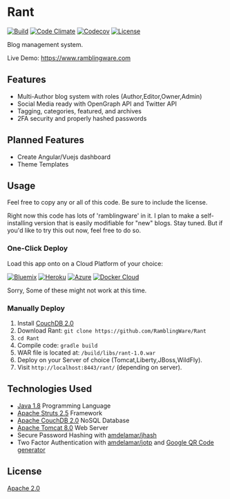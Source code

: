 # Rant

[![Build](https://img.shields.io/travis/RamblingWare/Rant.svg)](https://travis-ci.org/RamblingWare/Rant)
[![Code Climate](https://img.shields.io/codeclimate/github/RamblingWare/Rant.svg)](https://codeclimate.com/github/RamblingWare/Rant)
[![Codecov](https://img.shields.io/codecov/c/github/RamblingWare/Rant.svg)](https://codecov.io/gh/RamblingWare/Rant)
[![License](https://img.shields.io/:license-apache-blue.svg)](https://github.com/RamblingWare/Rant/blob/master/LICENSE)


Blog management system.

Live Demo: https://www.ramblingware.com

## Features

 *  Multi-Author blog system with roles (Author,Editor,Owner,Admin)
 *  Social Media ready with OpenGraph API and Twitter API
 *  Tagging, categories, featured, and archives
 *  2FA security and properly hashed passwords
 
## Planned Features

 * Create Angular/Vuejs dashboard
 * Theme Templates

## Usage

Feel free to copy any or all of this code. Be sure to include the license.

Right now this code has lots of 'ramblingware' in it. I plan to make a self-installing version that is easily modifiable for "new" blogs. Stay tuned. But if you'd like to try this out now, feel free to do so.

### One-Click Deploy 

Load this app onto on a Cloud Platform of your choice:

[![Bluemix](https://bluemix.net/deploy/button.png)](https://bluemix.net/deploy?repository=https://github.com/RamblingWare/Rant)
[![Heroku](https://www.herokucdn.com/deploy/button.png)](https://heroku.com/deploy?template=https://github.com/RamblingWare/Rant)
[![Azure](https://azuredeploy.net/deploybutton.png)](https://azuredeploy.net/?repository=https://github.com/RamblingWare/Rant)
[![Docker Cloud](https://files.cloud.docker.com/images/deploy-to-dockercloud.svg)](https://cloud.docker.com/stack/deploy/?repo=https://github.com/RamblingWare/Rant)

Sorry, Some of these might not work at this time.

### Manually Deploy

 1. Install [CouchDB 2.0](https://couchdb.apache.org/)
 1. Download Rant: `git clone https://github.com/RamblingWare/Rant`
 1. `cd Rant`
 1. Compile code: `gradle build`
 1. WAR file is located at: `/build/libs/rant-1.0.war`
 1. Deploy on your Server of choice (Tomcat,Liberty,JBoss,WildFly).
 1. Visit `http://localhost:8443/rant/` (depending on server).

## Technologies Used

 *  [Java 1.8](https://www.java.com/) Programming Language
 *  [Apache Struts 2.5](https://struts.apache.org/) Framework
 *  [Apache CouchDB 2.0](https://couchdb.apache.org/) NoSQL Database
 *  [Apache Tomcat 8.0](https://tomcat.apache.org/) Web Server
 *  Secure Password Hashing with [amdelamar/jhash](https://github.com/amdelamar/jhash)
 *  Two Factor Authentication with [amdelamar/jotp](https://github.com/amdelamar/jotp) and [Google QR Code generator](https://chart.googleapis.com/chart?chs=200x200&cht=qr&chl=200x200&chld=M|0&cht=qr&chl=otpauth://totp/Company:user@test.com?secret=6ZT3L2TKZ3WYBDS7FEY65TOQZRSRUY7M&issuer=Company&algorithm=SHA1&digits=6&period=30)

## License

[Apache 2.0](https://github.com/RamblingWare/Rant/blob/master/LICENSE)
